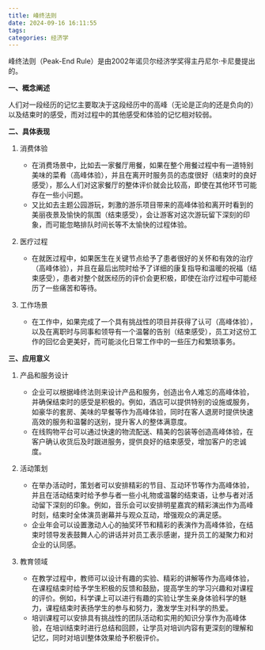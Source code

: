 ```yaml
---
title: 峰终法则
date: 2024-09-16 16:11:55
tags:
categories: 经济学
---
```


峰终法则（Peak-End Rule）是由2002年诺贝尔经济学奖得主丹尼尔·卡尼曼提出的。

<!-- more -->

**一、概念阐述**

人们对一段经历的记忆主要取决于这段经历中的高峰（无论是正向的还是负向的）以及结束时的感受，而对过程中的其他感受和体验的记忆相对较弱。

**二、具体表现**

1. 消费体验
   - 在消费场景中，比如去一家餐厅用餐，如果在整个用餐过程中有一道特别美味的菜肴（高峰体验），并且在离开时服务员的态度很好（结束时的良好感受），那么人们对这家餐厅的整体评价就会比较高，即使在其他环节可能存在一些小问题。
   - 又比如去主题公园游玩，刺激的游乐项目带来的高峰体验和离开时看到的美丽夜景及愉快的氛围（结束感受），会让游客对这次游玩留下深刻的印象，而可能忽略排队时间长等不太愉快的过程体验。

2. 医疗过程
   - 在就医过程中，如果医生在关键节点给予了患者很好的关怀和有效的治疗（高峰体验），并且在最后出院时给予了详细的康复指导和温暖的祝福（结束感受），患者对整个就医经历的评价会更积极，即使在治疗过程中可能经历了一些痛苦和等待。

3. 工作场景
   - 在工作中，如果完成了一个具有挑战性的项目并获得了认可（高峰体验），以及在离职时与同事和领导有一个温馨的告别（结束感受），员工对这份工作的回忆会更美好，而可能淡化日常工作中的一些压力和繁琐事务。

**三、应用意义**

1. 产品和服务设计
   - 企业可以根据峰终法则来设计产品和服务，创造出令人难忘的高峰体验，并确保结束时的感受是积极的。例如，酒店可以提供特别的设施或服务，如豪华的套房、美味的早餐等作为高峰体验，同时在客人退房时提供快速高效的服务和温馨的送别，提升客人的整体满意度。
   - 在线购物平台可以通过快速的物流配送、精美的包装等创造高峰体验，在客户确认收货后及时跟进服务，提供良好的结束感受，增加客户的忠诚度。

2. 活动策划
   - 在举办活动时，策划者可以安排精彩的节目、互动环节等作为高峰体验，并且在活动结束时给予参与者一些小礼物或温馨的结束语，让参与者对活动留下深刻的印象。例如，音乐会可以安排明星嘉宾的精彩演出作为高峰时刻，结束时全体演员谢幕并与观众互动，增强观众的满足感。
   - 企业年会可以设置激动人心的抽奖环节和精彩的表演作为高峰体验，在结束时领导发表鼓舞人心的讲话并对员工表示感谢，提升员工的凝聚力和对企业的认同感。

3. 教育领域
   - 在教学过程中，教师可以设计有趣的实验、精彩的讲解等作为高峰体验，在课程结束时给予学生积极的反馈和鼓励，提高学生的学习兴趣和对课程的评价。例如，科学课上可以进行有趣的实验让学生亲身体验科学的魅力，课程结束时表扬学生的参与和努力，激发学生对科学的热爱。
   - 培训课程可以安排具有挑战性的团队活动和实用的知识分享作为高峰体验，在培训结束时进行总结和回顾，让学员对培训内容有更深刻的理解和记忆，同时对培训整体效果给予积极评价。